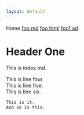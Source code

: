 ```yaml
---
layout: default
---
```


Home [foo md](foo.md) [foo html](foo.html) [foo1 ad](foo1.html)

# Header One
This is index.md.

This is line four.  
This is line five.  
This is line six.

    This is it.
    And so is this.

